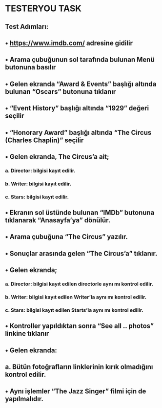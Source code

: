 # TESTERYOU TASK 

## Test Adımları:

## • https://www.imdb.com/ adresine gidilir
## • Arama çubuğunun sol tarafında bulunan Menü butonuna basılır
## • Gelen ekranda “Award & Events” başlığı altında bulunan “Oscars” butonuna tıklanır
## • “Event History” başlığı altında “1929” değeri seçilir
## • “Honorary Award” başlığı altında “The Circus (Charles Chaplin)” seçilir
## • Gelen ekranda, The Circus’a ait;
### a. Director: bilgisi kayıt edilir.
### b. Writer: bilgisi kayıt edilir.
### c. Stars: bilgisi kayıt edilir.
## • Ekranın sol üstünde bulunan “IMDb” butonuna tıklanarak “Anasayfa’ya” dönülür.
## • Arama çubuğuna “The Circus” yazılır.
## • Sonuçlar arasında gelen “The Circus’a” tıklanır.
## • Gelen ekranda;
### a. Director: bilgisi kayıt edilen directorle aynı mı kontrol edilir.
### b. Writer: bilgisi kayıt edilen Writer’la aynı mı kontrol edilir.
### c. Stars: bilgisi kayıt edilen Starts’la aynı mı kontrol edilir.
## • Kontroller yapıldıktan sonra “See all .. photos” linkine tıklanır
## • Gelen ekranda:
## a. Bütün fotoğrafların linklerinin kırık olmadığını kontrol edilir.
## • Aynı işlemler “The Jazz Singer” filmi için de yapılmalıdır.
